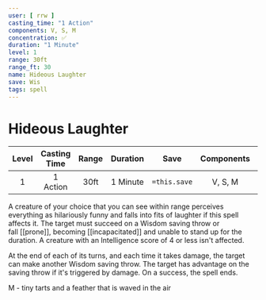 ```yaml
---
user: [ rrw ]
casting_time: "1 Action"
components: V, S, M
concentration: ✅
duration: "1 Minute"
level: 1
range: 30ft
range_ft: 30
name: Hideous Laughter
save: Wis
tags: spell
---
```

# Hideous Laughter

| **Level** | **Casting Time** | **Range** | **Duration** | **Save** | **Components** | **Concentration** |
|:---:|:---:|:---:|:---:|:---:|:---:|:---:|
| 1 | 1 Action | 30ft | 1 Minute | `=this.save` | V, S, M | ✅ |

A creature of your choice that you can see within range perceives everything as hilariously funny and falls into fits of laughter if this spell affects it. The target must succeed on a Wisdom saving throw or fall [[prone]], becoming [[incapacitated]] and unable to stand up for the duration. A creature with an Intelligence score of 4 or less isn't affected.

At the end of each of its turns, and each time it takes damage, the target can make another Wisdom saving throw. The target has advantage on the saving throw if it's triggered by damage. On a success, the spell ends.

M - tiny tarts and a feather that is waved in the air